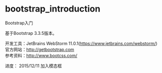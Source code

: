 # bootstrap_introduction
Bootstrap入门<br>

基于Bootstrap 3.3.5版本。<br>

开发工具：JetBrains WebStorm 11.0.1(https://www.jetbrains.com/webstorm/)<br>
官方网站：http://getbootstrap.com <br>
参考资料：http://www.bootcss.com/<br>

进度：
2015/12/11  加入模态框
